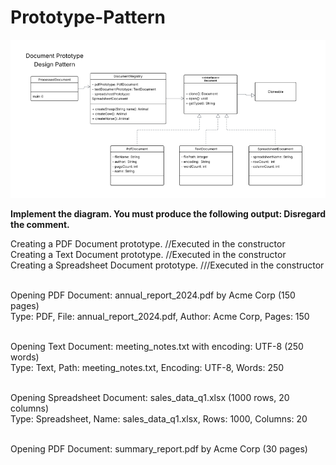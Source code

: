 # Prototype-Pattern

![alt text](image.png)

**Implement the diagram.  You must produce the following output:  Disregard the comment.**

Creating a PDF Document prototype. //Executed in the constructor <br>
Creating a Text Document prototype. //Executed in the constructor <br>
Creating a Spreadsheet Document prototype. ///Executed in the constructor <br> <br>

Opening PDF Document: annual_report_2024.pdf by Acme Corp (150 pages) <br>
Type: PDF, File: annual_report_2024.pdf, Author: Acme Corp, Pages: 150 <br> <br>

Opening Text Document: meeting_notes.txt with encoding: UTF-8 (250 words) <br>
Type: Text, Path: meeting_notes.txt, Encoding: UTF-8, Words: 250 <br> <br>

Opening Spreadsheet Document: sales_data_q1.xlsx (1000 rows, 20 columns) <br> 
Type: Spreadsheet, Name: sales_data_q1.xlsx, Rows: 1000, Columns: 20 <br> <br>

Opening PDF Document: summary_report.pdf by Acme Corp (30 pages) <br>
